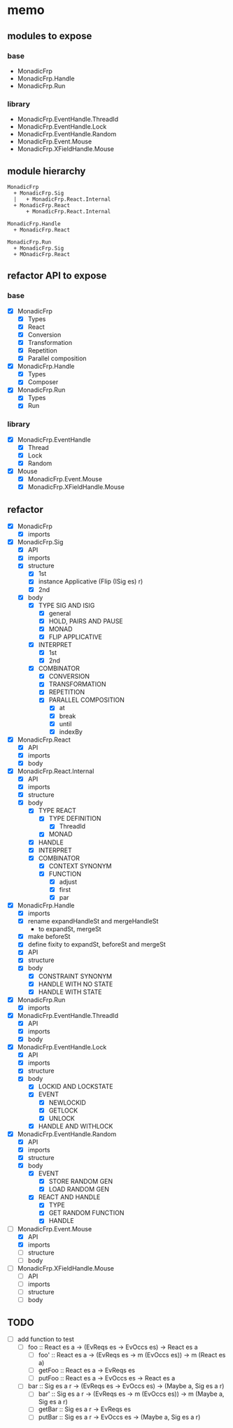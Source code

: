 memo
====

modules to expose
-----------------

### base

* MonadicFrp
* MonadicFrp.Handle
* MonadicFrp.Run

### library

* MonadicFrp.EventHandle.ThreadId
* MonadicFrp.EventHandle.Lock
* MonadicFrp.EventHandle.Random
* MonadicFrp.Event.Mouse
* MonadicFrp.XFieldHandle.Mouse

module hierarchy
----------------

```
MonadicFrp
  + MonadicFrp.Sig
  |   + MonadicFrp.React.Internal
  + MonadicFrp.React
      + MonadicFrp.React.Internal
```

```
MonadicFrp.Handle
  + MonadicFrp.React
```

```
MonadicFrp.Run
  + MonadicFrp.Sig
  + MOnadicFrp.React
```

refactor API to expose
----------------------

### base

* [x] MonadicFrp
	+ [x] Types
	+ [x] React
	+ [x] Conversion
	+ [x] Transformation
	+ [x] Repetition
	+ [x] Parallel composition
* [x] MonadicFrp.Handle
	+ [x] Types
	+ [x] Composer
* [x] MonadicFrp.Run
	+ [x] Types
	+ [x] Run

### library

* [x] MonadicFrp.EventHandle
	+ [x] Thread
	+ [x] Lock
	+ [x] Random
* [x] Mouse
	+ [x] MonadicFrp.Event.Mouse
	+ [x] MonadicFrp.XFieldHandle.Mouse

refactor
--------

* [x] MonadicFrp
	+ [x] imports
* [x] MonadicFrp.Sig
	+ [x] API
	+ [x] imports
	+ [x] structure
		- [x] 1st
		- [x] instance Applicative (Flip (ISig es) r)
		- [x] 2nd
	+ [x] body
		- [x] TYPE SIG AND ISIG
			* [x] general
			* [x] HOLD, PAIRS AND PAUSE
			* [x] MONAD
			* [x] FLIP APPLICATIVE
		- [x] INTERPRET
			* [x] 1st
			* [x] 2nd
		- [x] COMBINATOR
			* [x] CONVERSION
			* [x] TRANSFORMATION
			* [x] REPETITION
			* [x] PARALLEL COMPOSITION
				+ [x] at
				+ [x] break
				+ [x] until
				+ [x] indexBy
* [x] MonadicFrp.React
	+ [x] API
	+ [x] imports
	+ [x] body
* [x] MonadicFrp.React.Internal
	+ [x] API
	+ [x] imports
	+ [x] structure
	+ [x] body
		- [x] TYPE REACT
			* [x] TYPE DEFINITION
				+ [x] ThreadId
			* [x] MONAD
		- [x] HANDLE
		- [x] INTERPRET
		- [x] COMBINATOR
			* [x] CONTEXT SYNONYM
			* [x] FUNCTION
				+ [x] adjust
				+ [x] first
				+ [x] par
* [x] MonadicFrp.Handle
	+ [x] imports
	* [x] rename expandHandleSt and mergeHandleSt
		+ to expandSt, mergeSt
	* [x] make beforeSt
	* [x] define fixity to expandSt, beforeSt and mergeSt
	* [x] API
	+ [x] structure
	+ [x] body
		- [x] CONSTRAINT SYNONYM
		- [x] HANDLE WITH NO STATE
		- [x] HANDLE WITH STATE
* [x] MonadicFrp.Run
	+ [x] imports
* [x] MonadicFrp.EventHandle.ThreadId
	+ [x] API
	+ [x] imports
	+ [x] body
* [x] MonadicFrp.EventHandle.Lock
	+ [x] API
	+ [x] imports
	+ [x] structure
	+ [x] body
		- [x] LOCKID AND LOCKSTATE
		- [x] EVENT
			* [x] NEWLOCKID
			* [x] GETLOCK
			* [x] UNLOCK
		- [x] HANDLE AND WITHLOCK
* [x] MonadicFrp.EventHandle.Random
	+ [x] API
	+ [x] imports
	+ [x] structure
	+ [x] body
		- [x] EVENT
			* [x] STORE RANDOM GEN
			* [x] LOAD RANDOM GEN
		- [x] REACT AND HANDLE
			* [x] TYPE
			* [x] GET RANDOM FUNCTION
			* [x] HANDLE
* [ ] MonadicFrp.Event.Mouse
	+ [x] API
	+ [x] imports
	+ [ ] structure
	+ [ ] body
* [ ] MonadicFrp.XFieldHandle.Mouse
	+ [ ] API
	+ [ ] imports
	+ [ ] structure
	+ [ ] body

TODO
----

* [ ] add function to test
	+ [ ] foo :: React es a -> (EvReqs es -> EvOccs es) -> React es a
		- [ ] foo' :: React es a -> (EvReqs es -> m (EvOccs es)) -> m (React es a)
		- [ ] getFoo :: React es a -> EvReqs es
		- [ ] putFoo :: React es a -> EvOccs es -> React es a
	+ [ ] bar :: Sig es a r -> (EvReqs es -> EvOccs es) -> (Maybe a, Sig es a r)
		- [ ] bar' :: Sig es a r -> (EvReqs es -> m (EvOccs es)) -> m (Maybe a, Sig es a r)
		- [ ] getBar :: Sig es a r -> EvReqs es
		- [ ] putBar :: Sig es a r -> EvOccs es -> (Maybe a, Sig es a r)
